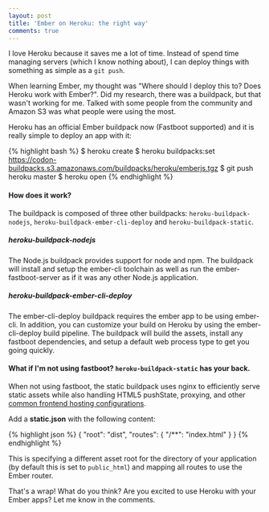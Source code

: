 ```yaml
---
layout: post
title: 'Ember on Heroku: the right way'
comments: true
---
```


I love Heroku because it saves me a lot of time. Instead of spend time managing servers (which I know nothing about), I can deploy things with something as simple as a `git push`.

When learning Ember, my thought was "Where should I deploy this to? Does Heroku work with Ember?". Did my research, there was a buildpack, but that wasn't working for me. Talked with some people from the community and Amazon S3 was what people were using the most.

Heroku has an official Ember buildpack now (Fastboot supported) and it is really simple to deploy an app with it:

{% highlight bash %}
$ heroku create
$ heroku buildpacks:set https://codon-buildpacks.s3.amazonaws.com/buildpacks/heroku/emberjs.tgz
$ git push heroku master
$ heroku open
{% endhighlight %}

#### How does it work?

The buildpack is composed of three other buildpacks: `heroku-buildpack-nodejs`, `heroku-buildpack-ember-cli-deploy` and `heroku-buildpack-static`.

##### heroku-buildpack-nodejs

The Node.js buildpack provides support for node and npm. The buildpack will install and setup the ember-cli toolchain as well as run the ember-fastboot-server as if it was any other Node.js application.

##### heroku-buildpack-ember-cli-deploy

The ember-cli-deploy buildpack requires the ember app to be using ember-cli. In addition, you can customize your build on Heroku by using the ember-cli-deploy build pipeline. The buildpack will build the assets, install any fastboot dependencies, and setup a default web process type to get you going quickly.

#### What if I'm not using fastboot? `heroku-buildpack-static` has your back.

When not using fastboot, the static buildpack uses nginx to efficiently serve static assets while also handling HTML5 pushState, proxying, and other [common frontend hosting configurations](https://github.com/heroku/heroku-buildpack-static#configuration).

Add a **static.json** with the following content:

{% highlight json %}
{
  "root": "dist",
  "routes": {
    "/**": "index.html"
  }
}
{% endhighlight %}

This is specifying a different asset root for the directory of your application (by default this is set to `public_html`) and mapping all routes to use the Ember router.

That's a wrap! What do you think? Are you excited to use Heroku with your Ember apps? Let me know in the comments.
